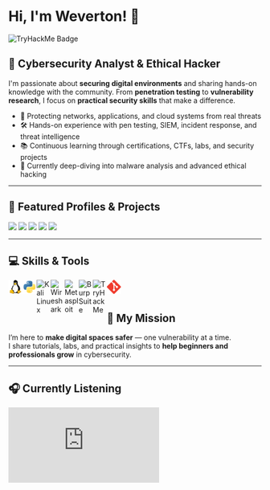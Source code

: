 # Hi, I'm Weverton! 👋

<img src="https://tryhackme-badges.s3.amazonaws.com/weverton013.png" alt="TryHackMe Badge" width="250"/>

## 🔐 Cybersecurity Analyst & Ethical Hacker

I'm passionate about **securing digital environments** and sharing hands-on knowledge with the community. From **penetration testing** to **vulnerability research**, I focus on **practical security skills** that make a difference.  

- 🚀 Protecting networks, applications, and cloud systems from real threats  
- 🛠️ Hands-on experience with pen testing, SIEM, incident response, and threat intelligence  
- 📚 Continuous learning through certifications, CTFs, labs, and security projects  
- 🎯 Currently deep-diving into malware analysis and advanced ethical hacking  

---

## 📌 Featured Profiles & Projects

<div>
<a href="https://tryhackme.com/r/p/wevsec" target="_blank"><img src="https://img.shields.io/badge/TryHackMe-FF0000?style=for-the-badge&logo=tryhackme&logoColor=white" /></a>
<a href="https://github.com/wevertonbezzera013" target="_blank"><img src="https://img.shields.io/badge/GitHub-181717?style=for-the-badge&logo=github&logoColor=white" /></a>
<a href="https://www.youtube.com/@wev_sec" target="_blank"><img src="https://img.shields.io/badge/YouTube-FF0000?style=for-the-badge&logo=youtube&logoColor=white" /></a>
<a href="https://v0-cybersecurity-analyst-website.vercel.app/" target="_blank"><img src="https://img.shields.io/badge/Website-000000?style=for-the-badge&logo=ko-fi&logoColor=white" /></a>
<a href="mailto:wevertonbezzera013@gmail.com" target="_blank"><img src="https://img.shields.io/badge/Email-D14836?style=for-the-badge&logo=gmail&logoColor=white" /></a>
</div>

---

## 💻 Skills & Tools

<img align="left" alt="Linux" width="28px" src="https://raw.githubusercontent.com/github/explore/80688e429a7d4ef2fca1e82350fe8e3517d3494d/topics/linux/linux.png" />
<img align="left" alt="Python" width="28px" src="https://raw.githubusercontent.com/github/explore/80688e429a7d4ef2fca1e82350fe8e3517d3494d/topics/python/python.png" />
<img align="left" alt="Kali Linux" width="28px" src="https://raw.githubusercontent.com/devicons/devicon/master/icons/kali/kali-original.svg" />
<img align="left" alt="Wireshark" width="28px" src="https://upload.wikimedia.org/wikipedia/commons/6/6f/Wireshark_Logo.png" />
<img align="left" alt="Metasploit" width="28px" src="https://avatars.githubusercontent.com/u/20346506?s=200&v=4" />
<img align="left" alt="Burp Suite" width="28px" src="https://upload.wikimedia.org/wikipedia/en/0/03/BurpSuite.png" />
<img align="left" alt="TryHackMe" width="28px" src="https://tryhackme-badges.s3.amazonaws.com/logo.png" />
<img align="left" alt="Git" width="28px" src="https://raw.githubusercontent.com/github/explore/80688e429a7d4ef2fca1e82350fe8e3517d3494d/topics/git/git.png" />

<br><br>

## 🎯 My Mission

I’m here to **make digital spaces safer** — one vulnerability at a time.  
I share tutorials, labs, and practical insights to **help beginners and professionals grow** in cybersecurity.  

---

## 🎧 Currently Listening

[![Spotify](https://novatorem-d54icf8nh.vercel.app/api/spotify.py)](https://open.spotify.com/user/wevertonbezzera013)

